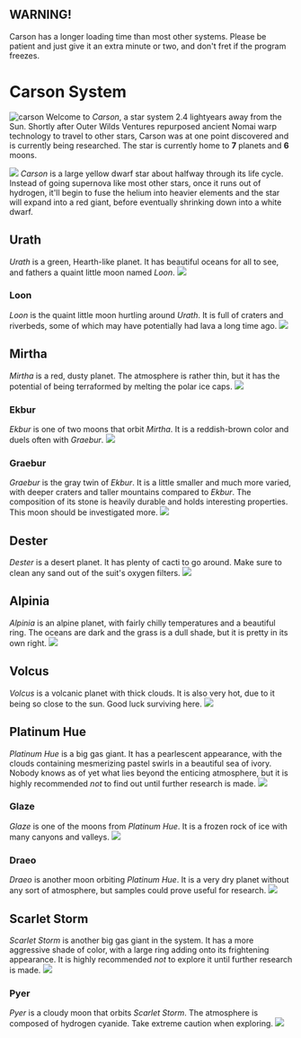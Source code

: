 ## WARNING!
Carson has a longer loading time than most other systems. Please be patient and just give it an extra minute or two, and don't fret if the program freezes.

# Carson System
![carson](https://user-images.githubusercontent.com/39398330/187900130-494fac0e-6e96-4b27-93a7-e5abf75ac30d.png)
Welcome to *Carson*, a star system 2.4 lightyears away from the Sun. Shortly after Outer Wilds Ventures repurposed ancient Nomai warp technology to travel to other stars, Carson was at one point discovered and is currently being researched. The star is currently home to **7** planets and **6** moons.

![](https://i.imgur.com/UUoC8M3.png)
*Carson* is a large yellow dwarf star about halfway through its life cycle. Instead of going supernova like most other stars, once it runs out of hydrogen, it'll begin to fuse the helium into heavier elements and the star will expand into a red giant, before eventually shrinking down into a white dwarf.

## Urath
*Urath* is a green, Hearth-like planet. It has beautiful oceans for all to see, and fathers a quaint little moon named *Loon*.
![](https://i.imgur.com/m9cJY5Y.png)

### Loon
*Loon* is the quaint little moon hurtling around *Urath*. It is full of craters and riverbeds, some of which may have potentially had lava a long time ago.
![](https://i.imgur.com/82Ll8T8.png)

## Mirtha
*Mirtha* is a red, dusty planet. The atmosphere is rather thin, but it has the potential of being terraformed by melting the polar ice caps.
![](https://i.imgur.com/o8R5aTO.png)

### Ekbur
*Ekbur* is one of two moons that orbit *Mirtha*. It is a reddish-brown color and duels often with *Graebur*.
![](https://i.imgur.com/Bg5YSSJ.png)

### Graebur
*Graebur* is the gray twin of *Ekbur*. It is a little smaller and much more varied, with deeper craters and taller mountains compared to *Ekbur*. The composition of its stone is heavily durable and holds interesting properties. This moon should be investigated more.
![](https://i.imgur.com/rXZQJHE.png)

## Dester
*Dester* is a desert planet. It has plenty of cacti to go around. Make sure to clean any sand out of the suit's oxygen filters.
![](https://i.imgur.com/OkbAyXv.png)

## Alpinia
*Alpinia* is an alpine planet, with fairly chilly temperatures and a beautiful ring. The oceans are dark and the grass is a dull shade, but it is pretty in its own right.
![](https://i.imgur.com/vj6YXs4.png)

## Volcus
*Volcus* is a volcanic planet with thick clouds. It is also very hot, due to it being so close to the sun. Good luck surviving here.
![](https://i.imgur.com/F2wWs2k.png)

## Platinum Hue
*Platinum Hue* is a big gas giant. It has a pearlescent appearance, with the clouds containing mesmerizing pastel swirls in a beautiful sea of ivory. Nobody knows as of yet what lies beyond the enticing atmosphere, but it is highly recommended *not* to find out until further research is made.
![](https://i.imgur.com/KPzZ6r8.png)

### Glaze
*Glaze* is one of the moons from *Platinum Hue*. It is a frozen rock of ice with many canyons and valleys.
![](https://i.imgur.com/cMhnWBY.png)

### Draeo
*Draeo* is another moon orbiting *Platinum Hue*. It is a very dry planet without any sort of atmosphere, but samples could prove useful for research.
![](https://i.imgur.com/AFtmnI2.png)

## Scarlet Storm
*Scarlet Storm* is another big gas giant in the system. It has a more aggressive shade of color, with a large ring adding onto its frightening appearance. It is highly recommended *not* to explore it until further research is made.
![](https://i.imgur.com/Q3TYqys.png)

### Pyer
*Pyer* is a cloudy moon that orbits *Scarlet Storm*. The atmosphere is composed of hydrogen cyanide. Take extreme caution when exploring.
![](https://i.imgur.com/xXCsdaC.png)
